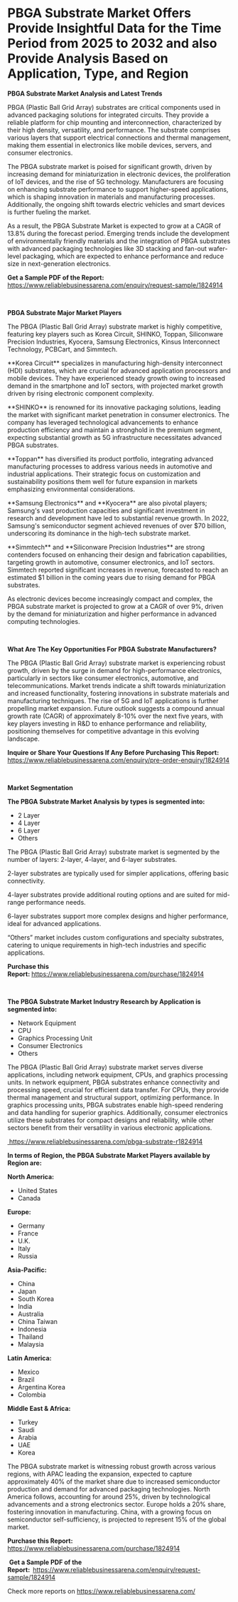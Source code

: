 <p><h1>PBGA Substrate Market Offers Provide Insightful Data for the Time Period from 2025 to 2032 and also Provide Analysis Based on Application, Type, and Region</h1></p><p><strong>PBGA Substrate Market Analysis and Latest Trends</strong></p>
<p><p>PBGA (Plastic Ball Grid Array) substrates are critical components used in advanced packaging solutions for integrated circuits. They provide a reliable platform for chip mounting and interconnection, characterized by their high density, versatility, and performance. The substrate comprises various layers that support electrical connections and thermal management, making them essential in electronics like mobile devices, servers, and consumer electronics.</p><p>The PBGA substrate market is poised for significant growth, driven by increasing demand for miniaturization in electronic devices, the proliferation of IoT devices, and the rise of 5G technology. Manufacturers are focusing on enhancing substrate performance to support higher-speed applications, which is shaping innovation in materials and manufacturing processes. Additionally, the ongoing shift towards electric vehicles and smart devices is further fueling the market.</p><p>As a result, the PBGA Substrate Market is expected to grow at a CAGR of 13.8% during the forecast period. Emerging trends include the development of environmentally friendly materials and the integration of PBGA substrates with advanced packaging technologies like 3D stacking and fan-out wafer-level packaging, which are expected to enhance performance and reduce size in next-generation electronics.</p></p>
<p><strong>Get a Sample PDF of the Report:&nbsp;</strong> <a href="https://www.reliablebusinessarena.com/enquiry/request-sample/1824914?utm_campaign=2527&utm_medium=2&utm_source=Github&utm_content=ia&utm_term=06042025&utm_id=pbga-substrate">https://www.reliablebusinessarena.com/enquiry/request-sample/1824914</a></p>
<p>&nbsp;</p>
<p><strong>PBGA Substrate Major Market Players</strong></p>
<p><p>The PBGA (Plastic Ball Grid Array) substrate market is highly competitive, featuring key players such as Korea Circuit, SHINKO, Toppan, Siliconware Precision Industries, Kyocera, Samsung Electronics, Kinsus Interconnect Technology, PCBCart, and Simmtech. </p><p>**Korea Circuit** specializes in manufacturing high-density interconnect (HDI) substrates, which are crucial for advanced application processors and mobile devices. They have experienced steady growth owing to increased demand in the smartphone and IoT sectors, with projected market growth driven by rising electronic component complexity.</p><p>**SHINKO** is renowned for its innovative packaging solutions, leading the market with significant market penetration in consumer electronics. The company has leveraged technological advancements to enhance production efficiency and maintain a stronghold in the premium segment, expecting substantial growth as 5G infrastructure necessitates advanced PBGA substrates.</p><p>**Toppan** has diversified its product portfolio, integrating advanced manufacturing processes to address various needs in automotive and industrial applications. Their strategic focus on customization and sustainability positions them well for future expansion in markets emphasizing environmental considerations.</p><p>**Samsung Electronics** and **Kyocera** are also pivotal players; Samsung's vast production capacities and significant investment in research and development have led to substantial revenue growth. In 2022, Samsung's semiconductor segment achieved revenues of over $70 billion, underscoring its dominance in the high-tech substrate market.</p><p>**Simmtech** and **Siliconware Precision Industries** are strong contenders focused on enhancing their design and fabrication capabilities, targeting growth in automotive, consumer electronics, and IoT sectors. Simmtech reported significant increases in revenue, forecasted to reach an estimated $1 billion in the coming years due to rising demand for PBGA substrates.</p><p>As electronic devices become increasingly compact and complex, the PBGA substrate market is projected to grow at a CAGR of over 9%, driven by the demand for miniaturization and higher performance in advanced computing technologies.</p></p>
<p>&nbsp;</p>
<p><strong>What Are The Key Opportunities For PBGA Substrate Manufacturers?</strong></p>
<p><p>The PBGA (Plastic Ball Grid Array) substrate market is experiencing robust growth, driven by the surge in demand for high-performance electronics, particularly in sectors like consumer electronics, automotive, and telecommunications. Market trends indicate a shift towards miniaturization and increased functionality, fostering innovations in substrate materials and manufacturing techniques. The rise of 5G and IoT applications is further propelling market expansion. Future outlook suggests a compound annual growth rate (CAGR) of approximately 8-10% over the next five years, with key players investing in R&D to enhance performance and reliability, positioning themselves for competitive advantage in this evolving landscape.</p></p>
<p><strong>Inquire or Share Your Questions If Any Before Purchasing This Report:</strong> <a href="https://www.reliablebusinessarena.com/enquiry/pre-order-enquiry/1824914?utm_campaign=2527&utm_medium=2&utm_source=Github&utm_content=ia&utm_term=06042025&utm_id=pbga-substrate">https://www.reliablebusinessarena.com/enquiry/pre-order-enquiry/1824914</a></p>
<p>&nbsp;</p>
<p><strong>Market Segmentation</strong></p>
<p><strong>The PBGA Substrate Market Analysis by types is segmented into:</strong></p>
<p><ul><li>2 Layer</li><li>4 Layer</li><li>6 Layer</li><li>Others</li></ul></p>
<p><p>The PBGA (Plastic Ball Grid Array) substrate market is segmented by the number of layers: 2-layer, 4-layer, and 6-layer substrates. </p><p>2-layer substrates are typically used for simpler applications, offering basic connectivity. </p><p>4-layer substrates provide additional routing options and are suited for mid-range performance needs.  </p><p>6-layer substrates support more complex designs and higher performance, ideal for advanced applications.  </p><p>“Others” market includes custom configurations and specialty substrates, catering to unique requirements in high-tech industries and specific applications.</p></p>
<p><strong>Purchase this Report:&nbsp;</strong><a href="https://www.reliablebusinessarena.com/purchase/1824914?utm_campaign=2527&utm_medium=2&utm_source=Github&utm_content=ia&utm_term=06042025&utm_id=pbga-substrate">https://www.reliablebusinessarena.com/purchase/1824914</a></p>
<p>&nbsp;</p>
<p><strong>The PBGA Substrate Market Industry Research by Application is segmented into:</strong></p>
<p><ul><li>Network Equipment</li><li>CPU</li><li>Graphics Processing Unit</li><li>Consumer Electronics</li><li>Others</li></ul></p>
<p><p>The PBGA (Plastic Ball Grid Array) substrate market serves diverse applications, including network equipment, CPUs, and graphics processing units. In network equipment, PBGA substrates enhance connectivity and processing speed, crucial for efficient data transfer. For CPUs, they provide thermal management and structural support, optimizing performance. In graphics processing units, PBGA substrates enable high-speed rendering and data handling for superior graphics. Additionally, consumer electronics utilize these substrates for compact designs and reliability, while other sectors benefit from their versatility in various electronic applications.</p></p>
<p><a href="https://www.reliablebusinessarena.com/pbga-substrate-r1824914?utm_campaign=2527&utm_medium=2&utm_source=Github&utm_content=ia&utm_term=06042025&utm_id=pbga-substrate">&nbsp;https://www.reliablebusinessarena.com/pbga-substrate-r1824914</a></p>
<p><strong>In terms of Region, the PBGA Substrate Market Players available by Region are:</strong></p>
<p>
    <p> <strong> North America: </strong>
        <ul>
            <li>United States</li>
            <li>Canada</li>
        </ul>
        </p> 
    <p> <strong> Europe: </strong>
        <ul>
            <li>Germany</li>
            <li>France</li>
            <li>U.K.</li>
            <li>Italy</li>
            <li>Russia</li>
        </ul>
        </p> 
    <p> <strong> Asia-Pacific: </strong>
        <ul>
            <li>China</li>
            <li>Japan</li>
            <li>South Korea</li>
            <li>India</li>
            <li>Australia</li>
            <li>China Taiwan</li>
            <li>Indonesia</li>
            <li>Thailand</li>
            <li>Malaysia</li>
        </ul>
        </p> 
    <p> <strong> Latin America: </strong>
        <ul>
            <li>Mexico</li>
            <li>Brazil</li>
            <li>Argentina Korea</li>
            <li>Colombia</li>
        </ul>
        </p> 
    <p> <strong> Middle East & Africa: </strong>
        <ul>
            <li>Turkey</li>
            <li>Saudi</li>
            <li>Arabia</li>
            <li>UAE</li>
            <li>Korea</li>
        </ul>
    </p>
    </p>
<p><p>The PBGA substrate market is witnessing robust growth across various regions, with APAC leading the expansion, expected to capture approximately 40% of the market share due to increased semiconductor production and demand for advanced packaging technologies. North America follows, accounting for around 25%, driven by technological advancements and a strong electronics sector. Europe holds a 20% share, fostering innovation in manufacturing. China, with a growing focus on semiconductor self-sufficiency, is projected to represent 15% of the global market.</p></p>
<p><strong>Purchase this Report: </strong><a href="https://www.reliablebusinessarena.com/purchase/1824914?utm_campaign=2527&utm_medium=2&utm_source=Github&utm_content=ia&utm_term=06042025&utm_id=pbga-substrate">https://www.reliablebusinessarena.com/purchase/1824914</a></p>
<p>&nbsp;<strong>Get a Sample PDF of the Report:&nbsp;&nbsp;</strong><a href="https://www.reliablebusinessarena.com/enquiry/request-sample/1824914?utm_campaign=2527&utm_medium=2&utm_source=Github&utm_content=ia&utm_term=06042025&utm_id=pbga-substrate">https://www.reliablebusinessarena.com/enquiry/request-sample/1824914</a></p>
<p><strong></strong></p>
<p>Check more reports on <a href="https://www.reliablebusinessarena.com/?utm_campaign=2527&utm_medium=2&utm_source=Github&utm_content=ia&utm_term=06042025&utm_id=pbga-substrate">https://www.reliablebusinessarena.com/</a></p>